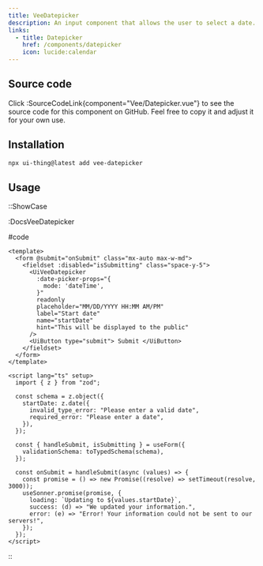 ```yaml
---
title: VeeDatepicker
description: An input component that allows the user to select a date.
links:
  - title: Datepicker
    href: /components/datepicker
    icon: lucide:calendar
---
```


## Source code

Click :SourceCodeLink{component="Vee/Datepicker.vue"} to see the source code for this component on GitHub. Feel free to copy it and adjust it for your own use.

## Installation

```bash
npx ui-thing@latest add vee-datepicker
```

## Usage

::ShowCase

:DocsVeeDatepicker

#code

```vue [DocsVeeDatepicker.vue]
<template>
  <form @submit="onSubmit" class="mx-auto max-w-md">
    <fieldset :disabled="isSubmitting" class="space-y-5">
      <UiVeeDatepicker
        :date-picker-props="{
          mode: 'dateTime',
        }"
        readonly
        placeholder="MM/DD/YYYY HH:MM AM/PM"
        label="Start date"
        name="startDate"
        hint="This will be displayed to the public"
      />
      <UiButton type="submit"> Submit </UiButton>
    </fieldset>
  </form>
</template>

<script lang="ts" setup>
  import { z } from "zod";

  const schema = z.object({
    startDate: z.date({
      invalid_type_error: "Please enter a valid date",
      required_error: "Please enter a date",
    }),
  });

  const { handleSubmit, isSubmitting } = useForm({
    validationSchema: toTypedSchema(schema),
  });

  const onSubmit = handleSubmit(async (values) => {
    const promise = () => new Promise((resolve) => setTimeout(resolve, 3000));
    useSonner.promise(promise, {
      loading: `Updating to ${values.startDate}`,
      success: (d) => "We updated your information.",
      error: (e) => "Error! Your information could not be sent to our servers!",
    });
  });
</script>
```

::
